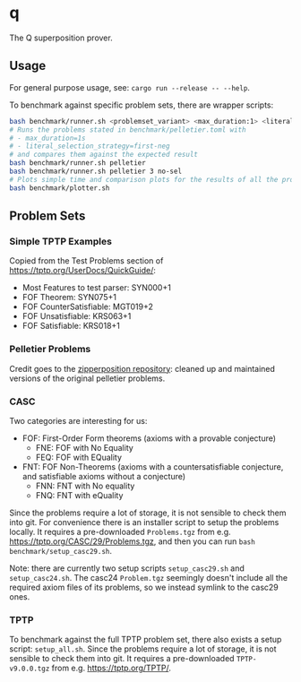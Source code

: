 # q
The Q superposition prover.

## Usage
For general purpose usage, see: `cargo run --release -- --help`.

To benchmark against specific problem sets, there are wrapper scripts:
```bash
bash benchmark/runner.sh <problemset_variant> <max_duration:1> <literal_selection_strategy:first-neg>
# Runs the problems stated in benchmark/pelletier.toml with
# - max_duration=1s
# - literal_selection_strategy=first-neg
# and compares them against the expected result
bash benchmark/runner.sh pelletier
bash benchmark/runner.sh pelletier 3 no-sel
# Plots simple time and comparison plots for the results of all the problem sets
bash benchmark/plotter.sh
```

## Problem Sets
### Simple TPTP Examples
Copied from the Test Problems section of <https://tptp.org/UserDocs/QuickGuide/>:
- Most Features to test parser: SYN000+1
- FOF Theorem: SYN075+1
- FOF CounterSatisfiable: MGT019+2
- FOF Unsatisfiable: KRS063+1
- FOF Satisfiable: KRS018+1

### Pelletier Problems
Credit goes to the [zipperposition repository](https://github.com/sneeuwballen/zipperposition/tree/master/examples/pelletier_problems):
cleaned up and maintained versions of the original pelletier problems.

### CASC
Two categories are interesting for us:
- FOF: First-Order Form theorems (axioms with a provable conjecture)
  - FNE: FOF with No Equality
  - FEQ: FOF with EQuality
- FNT: FOF Non-Theorems (axioms with a countersatisfiable conjecture, and satisfiable axioms without a conjecture)
  - FNN: FNT with No equality
  - FNQ: FNT with eQuality

Since the problems require a lot of storage, it is not sensible to check them into git.
For convenience there is an installer script to setup the problems locally.
It requires a pre-downloaded `Problems.tgz` from e.g. <https://tptp.org/CASC/29/Problems.tgz>,
and then you can run `bash benchmark/setup_casc29.sh`.

Note: there are currently two setup scripts `setup_casc29.sh` and `setup_casc24.sh`.
The casc24 `Problem.tgz` seemingly doesn't include all the required axiom files of its problems,
so we instead symlink to the casc29 ones.

### TPTP
To benchmark against the full TPTP problem set, there also exists a setup script: `setup_all.sh`.
Since the problems require a lot of storage, it is not sensible to check them into git.
It requires a pre-downloaded `TPTP-v9.0.0.tgz` from e.g. <https://tptp.org/TPTP/>.
